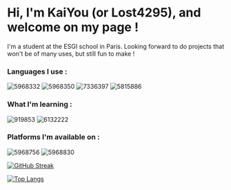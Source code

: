 # Hi, I'm KaiYou (or Lost4295), and welcome on my page !

I'm a student at the ESGI school in Paris. Looking forward to do projects that won't be of many uses, but still fun to make !

 ### Languages I use : 
![5968332](https://github.com/Lost4295/Lost4295/assets/101065557/16a06d32-0f26-4704-b70c-48c0b88d933e)
![5968350](https://github.com/Lost4295/Lost4295/assets/101065557/eae2e621-9de0-4b2c-9762-d9a8dc8310b3)
![7336397](https://github.com/Lost4295/Lost4295/assets/101065557/bc020fc5-9356-4623-ba84-ed2041ae892d)
![5815886](https://github.com/Lost4295/Lost4295/assets/101065557/7bb60fbb-3893-4d8f-892a-878775d6a9ce)


### What I'm learning :
![919853](https://github.com/Lost4295/Lost4295/assets/101065557/c67590a1-d57d-46c1-97b0-85bcbcd9ba04)
![6132222](https://github.com/Lost4295/Lost4295/assets/101065557/34d93507-1649-4c40-96e0-f12465362cd3)



### Platforms I'm available on :
![5968756](https://github.com/Lost4295/Lost4295/assets/101065557/67136562-203e-42c6-8c91-469e9fe2f59c)
![5968830](https://github.com/Lost4295/Lost4295/assets/101065557/6894766a-b677-4c88-b9ba-1bd61b8fc151)


[![GitHub Streak](https://github-readme-streak-stats.herokuapp.com?user=Lost4295&theme=gruvbox-duo&date_format=j%20M%5B%20Y%5D&mode=weekly)](https://git.io/streak-stats)

[![Top Langs](https://github-readme-stats.vercel.app/api/top-langs/?username=lost4295&layout=pie)](https://github.com/anuraghazra/github-readme-stats)

<!--
**Lost4295/Lost4295** is a ✨ _special_ ✨ repository because its `README.md` (this file) appears on your GitHub profile.

Here are some ideas to get you started:

- 🔭 I’m currently working on ...
- 🌱 I’m currently learning ...
- 👯 I’m looking to collaborate on ...
- 🤔 I’m looking for help with ...
- 💬 Ask me about ...
- 📫 How to reach me: ...
- 😄 Pronouns: ...
- ⚡ Fun fact: ...
-->
